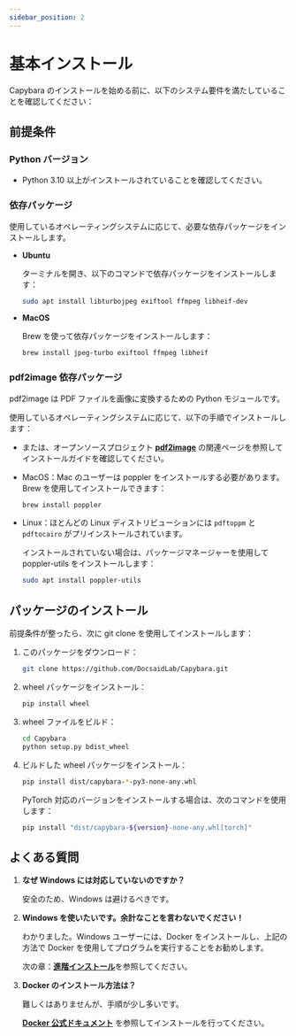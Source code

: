 ```yaml
---
sidebar_position: 2
---
```


# 基本インストール

Capybara のインストールを始める前に、以下のシステム要件を満たしていることを確認してください：

## 前提条件

### Python バージョン

- Python 3.10 以上がインストールされていることを確認してください。

### 依存パッケージ

使用しているオペレーティングシステムに応じて、必要な依存パッケージをインストールします。

- **Ubuntu**

  ターミナルを開き、以下のコマンドで依存パッケージをインストールします：

  ```bash
  sudo apt install libturbojpeg exiftool ffmpeg libheif-dev
  ```

- **MacOS**

  Brew を使って依存パッケージをインストールします：

  ```bash
  brew install jpeg-turbo exiftool ffmpeg libheif
  ```

### pdf2image 依存パッケージ

pdf2image は PDF ファイルを画像に変換するための Python モジュールです。

使用しているオペレーティングシステムに応じて、以下の手順でインストールします：

- または、オープンソースプロジェクト [**pdf2image**](https://github.com/Belval/pdf2image) の関連ページを参照してインストールガイドを確認してください。

- MacOS：Mac のユーザーは poppler をインストールする必要があります。Brew を使用してインストールできます：

  ```bash
  brew install poppler
  ```

- Linux：ほとんどの Linux ディストリビューションには `pdftoppm` と `pdftocairo` がプリインストールされています。

  インストールされていない場合は、パッケージマネージャーを使用して poppler-utils をインストールします：

  ```bash
  sudo apt install poppler-utils
  ```

## パッケージのインストール

前提条件が整ったら、次に git clone を使用してインストールします：

1. このパッケージをダウンロード：

   ```bash
   git clone https://github.com/DocsaidLab/Capybara.git
   ```

2. wheel パッケージをインストール：

   ```bash
   pip install wheel
   ```

3. wheel ファイルをビルド：

   ```bash
   cd Capybara
   python setup.py bdist_wheel
   ```

4. ビルドした wheel パッケージをインストール：

   ```bash
   pip install dist/capybara-*-py3-none-any.whl
   ```

   PyTorch 対応のバージョンをインストールする場合は、次のコマンドを使用します：

   ```bash
   pip install "dist/capybara-${version}-none-any.whl[torch]"
   ```

## よくある質問

1. **なぜ Windows には対応していないのですか？**

   安全のため、Windows は避けるべきです。

2. **Windows を使いたいです。余計なことを言わないでください！**

   わかりました。Windows ユーザーには、Docker をインストールし、上記の方法で Docker を使用してプログラムを実行することをお勧めします。

   次の章：[**進階インストール**](./advance.md)を参照してください。

3. **Docker のインストール方法は？**

   難しくはありませんが、手順が少し多いです。

   [**Docker 公式ドキュメント**](https://docs.docker.com/get-docker/) を参照してインストールを行ってください。
